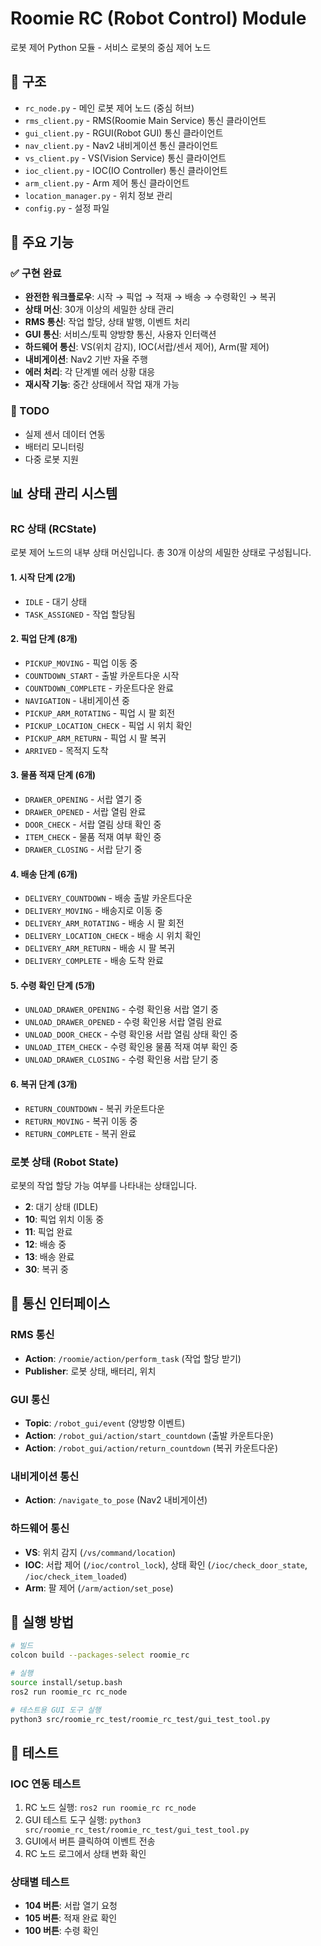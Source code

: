 # Roomie RC (Robot Control) Module

로봇 제어 Python 모듈 - 서비스 로봇의 중심 제어 노드

## 📁 구조

- `rc_node.py` - 메인 로봇 제어 노드 (중심 허브)
- `rms_client.py` - RMS(Roomie Main Service) 통신 클라이언트
- `gui_client.py` - RGUI(Robot GUI) 통신 클라이언트  
- `nav_client.py` - Nav2 내비게이션 통신 클라이언트
- `vs_client.py` - VS(Vision Service) 통신 클라이언트
- `ioc_client.py` - IOC(IO Controller) 통신 클라이언트
- `arm_client.py` - Arm 제어 통신 클라이언트
- `location_manager.py` - 위치 정보 관리
- `config.py` - 설정 파일

## 🚀 주요 기능

### ✅ 구현 완료
- **완전한 워크플로우**: 시작 → 픽업 → 적재 → 배송 → 수령확인 → 복귀
- **상태 머신**: 30개 이상의 세밀한 상태 관리
- **RMS 통신**: 작업 할당, 상태 발행, 이벤트 처리
- **GUI 통신**: 서비스/토픽 양방향 통신, 사용자 인터랙션
- **하드웨어 통신**: VS(위치 감지), IOC(서랍/센서 제어), Arm(팔 제어)
- **내비게이션**: Nav2 기반 자율 주행
- **에러 처리**: 각 단계별 에러 상황 대응
- **재시작 기능**: 중간 상태에서 작업 재개 가능

### 🔄 TODO
- 실제 센서 데이터 연동
- 배터리 모니터링
- 다중 로봇 지원

## 📊 상태 관리 시스템

### RC 상태 (RCState)
로봇 제어 노드의 내부 상태 머신입니다. 총 30개 이상의 세밀한 상태로 구성됩니다.

#### 1. 시작 단계 (2개)
- `IDLE` - 대기 상태
- `TASK_ASSIGNED` - 작업 할당됨

#### 2. 픽업 단계 (8개)
- `PICKUP_MOVING` - 픽업 이동 중
- `COUNTDOWN_START` - 출발 카운트다운 시작
- `COUNTDOWN_COMPLETE` - 카운트다운 완료
- `NAVIGATION` - 내비게이션 중
- `PICKUP_ARM_ROTATING` - 픽업 시 팔 회전
- `PICKUP_LOCATION_CHECK` - 픽업 시 위치 확인
- `PICKUP_ARM_RETURN` - 픽업 시 팔 복귀
- `ARRIVED` - 목적지 도착

#### 3. 물품 적재 단계 (6개)
- `DRAWER_OPENING` - 서랍 열기 중
- `DRAWER_OPENED` - 서랍 열림 완료
- `DOOR_CHECK` - 서랍 열림 상태 확인 중
- `ITEM_CHECK` - 물품 적재 여부 확인 중
- `DRAWER_CLOSING` - 서랍 닫기 중

#### 4. 배송 단계 (6개)
- `DELIVERY_COUNTDOWN` - 배송 출발 카운트다운
- `DELIVERY_MOVING` - 배송지로 이동 중
- `DELIVERY_ARM_ROTATING` - 배송 시 팔 회전
- `DELIVERY_LOCATION_CHECK` - 배송 시 위치 확인
- `DELIVERY_ARM_RETURN` - 배송 시 팔 복귀
- `DELIVERY_COMPLETE` - 배송 도착 완료

#### 5. 수령 확인 단계 (5개)
- `UNLOAD_DRAWER_OPENING` - 수령 확인용 서랍 열기 중
- `UNLOAD_DRAWER_OPENED` - 수령 확인용 서랍 열림 완료
- `UNLOAD_DOOR_CHECK` - 수령 확인용 서랍 열림 상태 확인 중
- `UNLOAD_ITEM_CHECK` - 수령 확인용 물품 적재 여부 확인 중
- `UNLOAD_DRAWER_CLOSING` - 수령 확인용 서랍 닫기 중

#### 6. 복귀 단계 (3개)
- `RETURN_COUNTDOWN` - 복귀 카운트다운
- `RETURN_MOVING` - 복귀 이동 중
- `RETURN_COMPLETE` - 복귀 완료

### 로봇 상태 (Robot State)
로봇의 작업 할당 가능 여부를 나타내는 상태입니다.

- **2**: 대기 상태 (IDLE)
- **10**: 픽업 위치 이동 중
- **11**: 픽업 완료
- **12**: 배송 중
- **13**: 배송 완료
- **30**: 복귀 중

## 📡 통신 인터페이스

### RMS 통신
- **Action**: `/roomie/action/perform_task` (작업 할당 받기)
- **Publisher**: 로봇 상태, 배터리, 위치

### GUI 통신  
- **Topic**: `/robot_gui/event` (양방향 이벤트)
- **Action**: `/robot_gui/action/start_countdown` (출발 카운트다운)
- **Action**: `/robot_gui/action/return_countdown` (복귀 카운트다운)

### 내비게이션 통신
- **Action**: `/navigate_to_pose` (Nav2 내비게이션)

### 하드웨어 통신
- **VS**: 위치 감지 (`/vs/command/location`)
- **IOC**: 서랍 제어 (`/ioc/control_lock`), 상태 확인 (`/ioc/check_door_state`, `/ioc/check_item_loaded`)
- **Arm**: 팔 제어 (`/arm/action/set_pose`)

## 🏃 실행 방법

```bash
# 빌드
colcon build --packages-select roomie_rc

# 실행  
source install/setup.bash
ros2 run roomie_rc rc_node

# 테스트용 GUI 도구 실행
python3 src/roomie_rc_test/roomie_rc_test/gui_test_tool.py
```

## 🧪 테스트

### IOC 연동 테스트
1. RC 노드 실행: `ros2 run roomie_rc rc_node`
2. GUI 테스트 도구 실행: `python3 src/roomie_rc_test/roomie_rc_test/gui_test_tool.py`
3. GUI에서 버튼 클릭하여 이벤트 전송
4. RC 노드 로그에서 상태 변화 확인

### 상태별 테스트
- **104 버튼**: 서랍 열기 요청
- **105 버튼**: 적재 완료 확인
- **100 버튼**: 수령 확인 